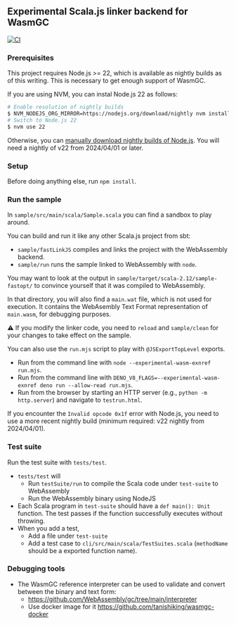 ## Experimental Scala.js linker backend for WasmGC

[![CI](https://github.com/tanishiking/scala-wasm/actions/workflows/ci.yml/badge.svg)](https://github.com/tanishiking/scala-wasm/actions/workflows/ci.yml)

### Prerequisites

This project requires Node.js >= 22, which is available as nightly builds as of this writing.
This is necessary to get enough support of WasmGC.

If you are using NVM, you can instal Node.js 22 as follows:

```sh
# Enable resolution of nightly builds
$ NVM_NODEJS_ORG_MIRROR=https://nodejs.org/download/nightly nvm install v22
# Switch to Node.js 22
$ nvm use 22
```

Otherwise, you can [manually download nightly builds of Node.js](https://nodejs.org/download/nightly/).
You will need a nightly of v22 from 2024/04/01 or later.

### Setup

Before doing anything else, run `npm install`.

### Run the sample

In `sample/src/main/scala/Sample.scala` you can find a sandbox to play around.

You can build and run it like any other Scala.js project from sbt:

- `sample/fastLinkJS` compiles and links the project with the WebAssembly backend.
- `sample/run` runs the sample linked to WebAssembly with `node`.

You may want to look at the output in `sample/target/scala-2.12/sample-fastopt/` to convince yourself that it was compiled to WebAssembly.

In that directory, you will also find a `main.wat` file, which is not used for execution.
It contains the WebAsembly Text Format representation of `main.wasm`, for debugging purposes.

:warning: If you modify the linker code, you need to `reload` and `sample/clean` for your changes to take effect on the sample.

You can also use the `run.mjs` script to play with `@JSExportTopLevel` exports.

- Run from the command line with `node --experimental-wasm-exnref run.mjs`.
- Run from the command line with `DENO_V8_FLAGS=--experimental-wasm-exnref deno run --allow-read run.mjs`.
- Run from the browser by starting an HTTP server (e.g., `python -m http.server`) and navigate to `testrun.html`.

If you encounter the `Invalid opcode 0x1f` error with Node.js, you need to use a more recent nightly build (minimum required: v22 nightly from 2024/04/01).

### Test suite

Run the test suite with `tests/test`.

- `tests/test` will
  - Run `testSuite/run` to compile the Scala code under `test-suite` to WebAssembly
  - Run the WebAssembly binary using NodeJS
- Each Scala program in `test-suite` should have a `def main(): Unit` function. The test passes if the function successfully executes without throwing.
- When you add a test,
  - Add a file under `test-suite`
  - Add a test case to `cli/src/main/scala/TestSuites.scala` (`methodName` should be a exported function name).

### Debugging tools

- The WasmGC reference interpreter can be used to validate and convert between the binary and text form:
  - https://github.com/WebAssembly/gc/tree/main/interpreter
  - Use docker image for it https://github.com/tanishiking/wasmgc-docker

